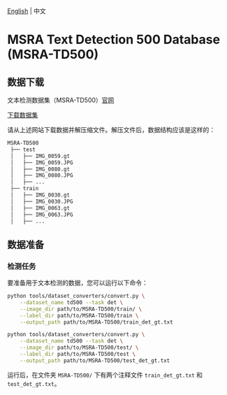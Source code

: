[English](../../en/datasets/td500.md) | 中文

# MSRA Text Detection 500 Database (MSRA-TD500)

## 数据下载
文本检测数据集（MSRA-TD500）[官网](http://www.iapr-tc11.org/mediawiki/index.php/MSRA_Text_Detection_500_Database_(MSRA-TD500))

[下载数据集](http://www.iapr-tc11.org/mediawiki/index.php/MSRA_Text_Detection_500_Database_(MSRA-TD500))

请从上述网站下载数据并解压缩文件。解压文件后，数据结构应该是这样的：

```txt
MSRA-TD500
 ├── test
 │   ├── IMG_0059.gt
 │   ├── IMG_0059.JPG
 │   ├── IMG_0080.gt
 │   ├── IMG_0080.JPG
 │   ├── ...
 ├── train
 │   ├── IMG_0030.gt
 │   ├── IMG_0030.JPG
 │   ├── IMG_0063.gt
 │   ├── IMG_0063.JPG
 │   ├── ...
```

## 数据准备

### 检测任务

要准备用于文本检测的数据，您可以运行以下命令：

```bash
python tools/dataset_converters/convert.py \
    --dataset_name td500 --task det \
    --image_dir path/to/MSRA-TD500/train/ \
    --label_dir path/to/MSRA-TD500/train \
    --output_path path/to/MSRA-TD500/train_det_gt.txt
```
```bash
python tools/dataset_converters/convert.py \
    --dataset_name td500 --task det \
    --image_dir path/to/MSRA-TD500/test/ \
    --label_dir path/to/MSRA-TD500/test \
    --output_path path/to/MSRA-TD500/test_det_gt.txt
```

运行后，在文件夹 `MSRA-TD500/` 下有两个注释文件 `train_det_gt.txt` 和 `test_det_gt.txt`。
